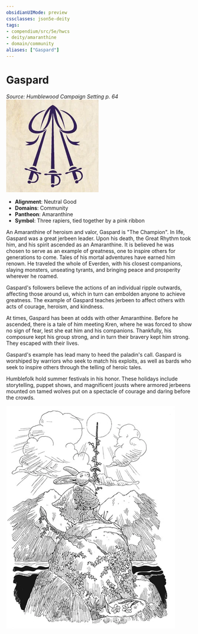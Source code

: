 ```yaml
---
obsidianUIMode: preview
cssclasses: json5e-deity
tags:
- compendium/src/5e/hwcs
- deity/amaranthine
- domain/community
aliases: ["Gaspard"]
---
```

# Gaspard
*Source: Humblewood Campaign Setting p. 64* 
![](https://raw.githubusercontent.com/5etools-mirror-3/5etools-img/main/deities/HWCS/Gaspard-Symbol.webp#symbol)

- **Alignment**: Neutral Good
- **Domains**: Community
- **Pantheon**: Amaranthine
- **Symbol**: Three rapiers, tied together by a pink ribbon

An Amaranthine of heroism and valor, Gaspard is "The Champion". In life, Gaspard was a great jerbeen leader. Upon his death, the Great Rhythm took him, and his spirit ascended as an Amaranthine. It is believed he was chosen to serve as an example of greatness, one to inspire others for generations to come. Tales of his mortal adventures have earned him renown. He traveled the whole of Everden, with his closest companions, slaying monsters, unseating tyrants, and bringing peace and prosperity wherever he roamed.

Gaspard's followers believe the actions of an individual ripple outwards, affecting those around us, which in turn can embolden anyone to achieve greatness. The example of Gaspard teaches jerbeen to affect others with acts of courage, heroism, and kindness.

At times, Gaspard has been at odds with other Amaranthine. Before he ascended, there is a tale of him meeting Kren, where he was forced to show no sign of fear, lest she eat him and his companions. Thankfully, his composure kept his group strong, and in turn their bravery kept him strong. They escaped with their lives.

Gaspard's example has lead many to heed the paladin's call. Gaspard is worshiped by warriors who seek to match his exploits, as well as bards who seek to inspire others through the telling of heroic tales.

Humblefolk hold summer festivals in his honor. These holidays include storytelling, puppet shows, and magnificent jousts where armored jerbeens mounted on tamed wolves put on a spectacle of courage and daring before the crowds.

![](https://raw.githubusercontent.com/5etools-mirror-3/5etools-img/main/deities/HWCS/Gaspard.webp#center)